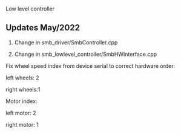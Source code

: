 Low level controller

## Updates May/2022

1. Change in smb_driver/SmbController.cpp

2. Change in smb_lowlevel_controller/SmbHWInterface.cpp


Fix wheel speed index from device serial to correct hardware order:

left wheels: 2

right wheels:1



Motor index:

left motor: 2

right motor: 1